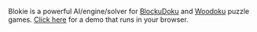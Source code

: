 Blokie is a powerful AI/engine/solver for [BlockuDoku](https://play.google.com/store/apps/details?id=com.easybrain.block.puzzle.games) and [Woodoku](https://play.google.com/store/apps/details?id=com.tripledot.woodoku&hl=en_CA&gl=US) puzzle games. [Click here](https://gary-z.github.io/blokie/) for a demo that runs in your browser.


